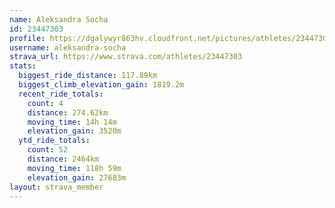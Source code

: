 ```yaml
---
name: Aleksandra Socha
id: 23447303
profile: https://dgalywyr863hv.cloudfront.net/pictures/athletes/23447303/14745546/4/large.jpg
username: aleksandra-socha
strava_url: https://www.strava.com/athletes/23447303
stats:
  biggest_ride_distance: 117.89km
  biggest_climb_elevation_gain: 1819.2m
  recent_ride_totals:
    count: 4
    distance: 274.62km
    moving_time: 14h 14m
    elevation_gain: 3520m
  ytd_ride_totals:
    count: 52
    distance: 2464km
    moving_time: 118h 59m
    elevation_gain: 27683m
layout: strava_member
--- 
```

